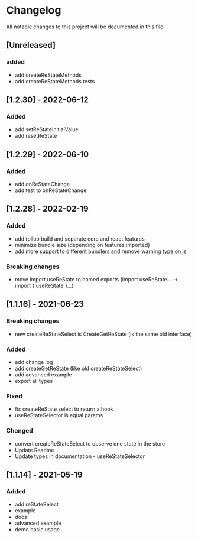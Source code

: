 # Changelog

All notable changes to this project will be documented in this file.

## [Unreleased]

### added
- add createReStateMethods
- add createReStateMethods tests

## [1.2.30] - 2022-06-12

### Added

- add setReStateInitialValue
- add resetReState

## [1.2.29] - 2022-06-10

### Added

- add onReStateChange
- add test to onReStateChange

## [1.2.28] - 2022-02-19

### Added

- add rollup build and separate core and react features
- minimize bundle size (depending on features imported)
- add more support to different bundlers and remove warning type on js

### Breaking changes

- move import useReState to named exports (import useReState... -> import { useReState }...)

## [1.1.16] - 2021-06-23

### Breaking changes

- new createReStateSelect is CreateGetReState (is the same old interface)

### Added

- add change log
- add createGetReState (like old createReStateSelect)
- add advanced example
- export all types

### Fixed

- fix createReState select to return a hook
- useReStateSelector is equal params

### Changed

- convert createReStateSelect to observe one state in the store
- Update Readme
- Update types in documentation - useReStateSelector

## [1.1.14] - 2021-05-19

### Added

- add reStateSelect
- example
- docs
- advanced example
- demo basic usage
